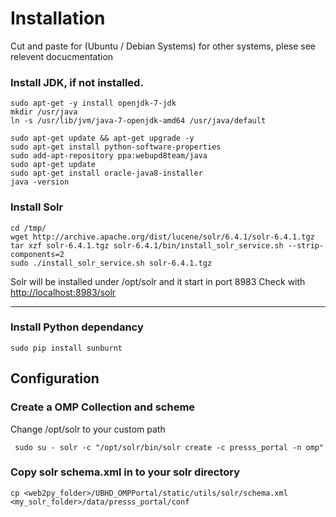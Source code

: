 # Installation

Cut and paste for (Ubuntu / Debian Systems) for other systems, plese see relevent  docucmentation
### Install  JDK, if not installed.

```
sudo apt-get -y install openjdk-7-jdk
mkdir /usr/java
ln -s /usr/lib/jvm/java-7-openjdk-amd64 /usr/java/default
```


```
sudo apt-get update && apt-get upgrade -y
sudo apt-get install python-software-properties
sudo add-apt-repository ppa:webupd8team/java
sudo apt-get update
sudo apt-get install oracle-java8-installer
java -version
```




### Install Solr
```
cd /tmp/
wget http://archive.apache.org/dist/lucene/solr/6.4.1/solr-6.4.1.tgz
tar xzf solr-6.4.1.tgz solr-6.4.1/bin/install_solr_service.sh --strip-components=2
sudo ./install_solr_service.sh solr-6.4.1.tgz
```


Solr will be installed under /opt/solr and it  start in port 8983
Check with [http://localhost:8983/solr](http://localhost:8983/solr)


---


### Install Python dependancy

```
sudo pip install sunburnt
```

## Configuration


### Create a OMP Collection and scheme

Change /opt/solr   to your custom path

```
 sudo su - solr -c "/opt/solr/bin/solr create -c presss_portal -n omp"
 ```


### Copy solr schema.xml in to your solr directory

```
cp <web2py_folder>/UBHD_OMPPortal/static/utils/solr/schema.xml <my_solr_folder>/data/presss_portal/conf
 ```

